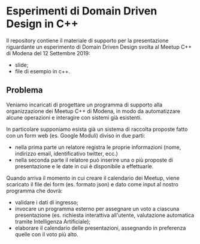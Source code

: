 # Esperimenti di Domain Driven Design in C++

Il repository contiene il materiale di supporto per la presentazione riguardante un esperimento di Domain Driven Design svolta al Meetup C++ di Modena del 12 Settembre 2019:

* slide;
* file di esempio in c++.

## Problema

Veniamo incaricati di progettare un programma di supporto alla organizzazione dei Meetup C++ di Modena, in modo da automatizzare alcune operazioni e interagire con sistemi gi&agrave; esistenti.

In particolare supponiamo esista gi&agrave; un sistema di raccolta proposte fatto con un form web (es. Google Moduli) diviso in due parti:

* nella prima parte un relatore registra le proprie informazioni (nome, indirizzo email, identificativo twitter, ecc.)
* nella seconda parte il relatore pu&ograve; inserire una o pi&ugrave; proposte di presentazione e le date in cui è disponibile a effettuarle.

Quando arriva il momento in cui creare il calendario dei Meetup, viene scaricato il file dei form (es. formato json) e dato come input al nostro programma che dovr&agrave;:

* validare i dati di ingresso;
* invocare un programma esterno per assegnare un voto a ciascuna presentazione (es. richiesta interattiva all'utente, valutazione automatica tramite Intelligenza Artificiale);
* elaborare il calendario delle presentazioni, assegnando in preferenza quelle con il voto pi&ugrave; alto.


